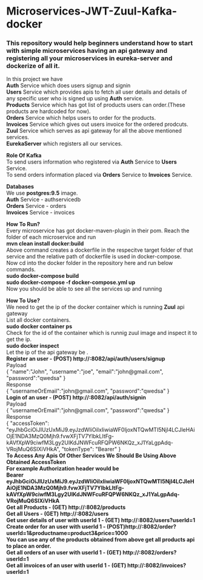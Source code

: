 # Microservices-JWT-Zuul-Kafka-docker
### This repository would help beginners understand how to start with simple microservices having an api gateway and registering all your microservices in eureka-server and dockerize of all it.
<p>  
  In this project we have</br>
  <b>Auth</b> Service which does users signup and signin </br>
  <b>Users</b> Service which provides apis to fetch all user details and details of any specific user who is signed up using <b>Auth</b> service.</br>
  <b>Products</b> Service which has got list of products users can order.(These products are hardcoded for now).</br>
  <b>Orders</b> Service which helps users to order for the products. </br>
  <b>Invoices</b> Service which gives out users invoice for the ordered prodcuts.</br>
  <b>Zuul</b> Service which serves as api gateway for all the above mentioned services.</br>
  <b>EurekaServer</b> which registers all our services. </br>
</p>
<p>
  <b>Role Of Kafka</b> </br>
  To send users information who registered via <b>Auth</b> Service to <b>Users</b> Service.</br>
  To send orders information placed via <b>Orders</b> Service to <b>Invoices</b> Service. </br>
</p>
<p>
  <b>Databases</b> </br>
  We use <b>postgres:9.5</b> image.</br>
  <b>Auth</b> Service - authservicedb </br>
  <b>Orders</b> Service - orders </br>
  <b>Invoices</b> Service - invoices </br> 
</p>
<p>
  <b>How To Run?</b> </br>
  Every microservice has got docker-maven-plugin in their pom. Reach the folder of each microservice and run </br>
  <b> mvn clean install docker:build </b> </br>
  Above command creates a dockerfile in the respecitve target folder of that service and the relative path of dockerfile is     used in docker-compose.</br>
  Now cd into the docker folder in the repository here and run below commands.</br>
  <b>sudo docker-compose build</b> </br>
  <b>sudo docker-compose -f docker-compose.yml up</b> </br>
  Now you should be able to see all the services up and running
</p>
<p>
  <b>How To Use?</b> </br>
  We need to get the ip of the docker container which is running <b>Zuul</b> api gateway</br>
  List all docker containers.</br>
  <b>sudo docker container ps</b></br>
  Check for the id of the container which is runnig zuul image and inspect it to get the ip.</br>
  <b>sudo docker inspect <container_id></b></br>
  Let the ip of the api gateway be <ip_gateway>. </br>
  <b> Register an user - (POST) http://<ip_gateway>:8082/api/auth/users/signup</b> </br>
  Payload </br>
  {
  "name":"John",
  "username":"joe",
  "email":"john@gmail.com",
  "password":"qwedsa"
  }</br>
  Response</br>
  {
   "usernameOrEmail":"john@gmail.com",
   "password":"qwedsa"
  }</br>
 <b> Login of an user - (POST) http://<ip_gateway>:8082/api/auth/signin </b> </br>
  Payload </br>
  {
  "usernameOrEmail":"john@gmail.com",
  "password":"qwedsa"
  }</br>
  Response</br>
  {
  "accessToken": "eyJhbGciOiJIUzUxMiJ9.eyJzdWIiOiIxIiwiaWF0IjoxNTQwMTI5NjI4LCJleHAiOjE1NDA3MzQ0Mjh9.fvwXFjTV7YlbkLItFg-              kAVfXpW9ciwfM3Lgy2UIKdJNWFcuRFQPW6NKQz_xJ1YaLgpAdq-VRojMuQ6SIXiVHkA",
   "tokenType": "Bearer"
}</br>
<b> To Access Any Apis Of Other Services We Should Be Using Above Obtained AccessToken </b> </br>
<b> For example Authorization header would be </br> 
Bearer eyJhbGciOiJIUzUxMiJ9.eyJzdWIiOiIxIiwiaWF0IjoxNTQwMTI5NjI4LCJleHAiOjE1NDA3MzQ0Mjh9.fvwXFjTV7YlbkLItFg-              kAVfXpW9ciwfM3Lgy2UIKdJNWFcuRFQPW6NKQz_xJ1YaLgpAdq-VRojMuQ6SIXiVHkA <b> </br>
<b>Get all Products - (GET) http://<ip_gateway>:8082/products</b></br>
<b>Get all Users - (GET) http://<ip_gateway>:8082/users</b></br>
<b>Get user details of user with userId 1 - (GET)  http://<ip_gateway>:8082/users?userId=1</b></br>
<b>Create order for an user with userId 1 - (POST)http://<ip_gateway>:8082/order?userId=1&productname=product3&price=1000</b></br>
You can use any of the products obtained from above get all products api to place an order.</br>
<b>Get all orders of an user with userId 1 - (GET) http://<ip_gateway>:8082/orders?userId=1</b></br>
<b>Get all invoices of an user with userId 1 - (GET) http://<ip_gateway>:8082/invoices?userId=1</b></br>
</p>
